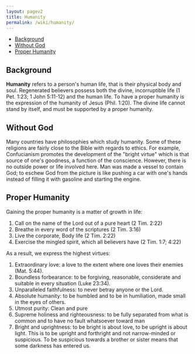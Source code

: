 ```yaml
---
layout: pagev2
title: Humanity
permalink: /wiki/humanity/
---
```

- [Background](#background)
- [Without God](#without-god)
- [Proper Humanity](#proper-humanity)

## Background

**Humanity** refers to a person's human life, that is their physical body and soul. Regenerated believers possess both the divine, incorruptible life (1 Pet. 1:23; 1 John 5:11-12) and the human life. To have a proper humanity is the expression of the humanity of Jesus (Phil. 1:20). The divine life cannot stand by itself, and must be supported by a proper humanity. 

## Without God

Many countries have philosophies which study humanity. Some of these religions are fairly close to the Bible with regards to ethics. For example, Confucianism promotes the development of the "bright virtue" which is that source of one's goodness, a function of the conscience. However, there is no outside power or life involved here. Man was made a vessel to contain God; to eschew God from the picture is like pushing a car with one's hands instead of filling it with gasoline and starting the engine.

## Proper Humanity

Gaining the proper humanity is a matter of growth in life:

1. Call on the name of the Lord out of a pure heart (2 Tim. 2:22)
2. Breathe in every word of the scriptures (2 Tim. 3:16)
3. Live the corporate, Body life (2 Tim. 2:22)
4. Exercise the mingled spirit, which all believers have (2 Tim. 1:7; 4:22)

As a result, we express the highest virtues:

1. Extraordinary love: a love to the extent where one loves their enemies (Mat. 5:44).
2. Boundless forbearance: to be forgiving, reasonable, considerate and suitable in every situation (Luke 23:34).
3. Unparalleled faithfulness: to never betray anyone or the Lord.
4. Absolute humanity: to be humbled and to be in humiliation, made small in the eyes of others.
5. Utmost purity: Clean and pure
6. Supreme holiness and righteousness: to be fully separated from what is common and to have no fault whatsoever toward man
7. Bright and uprightness: to be bright is about love, to be upright is about light. This is to be upright and forthright and not narrow-minded or suspicious. To be suspicious towards a brother or sister means that some darkness has entered us.
